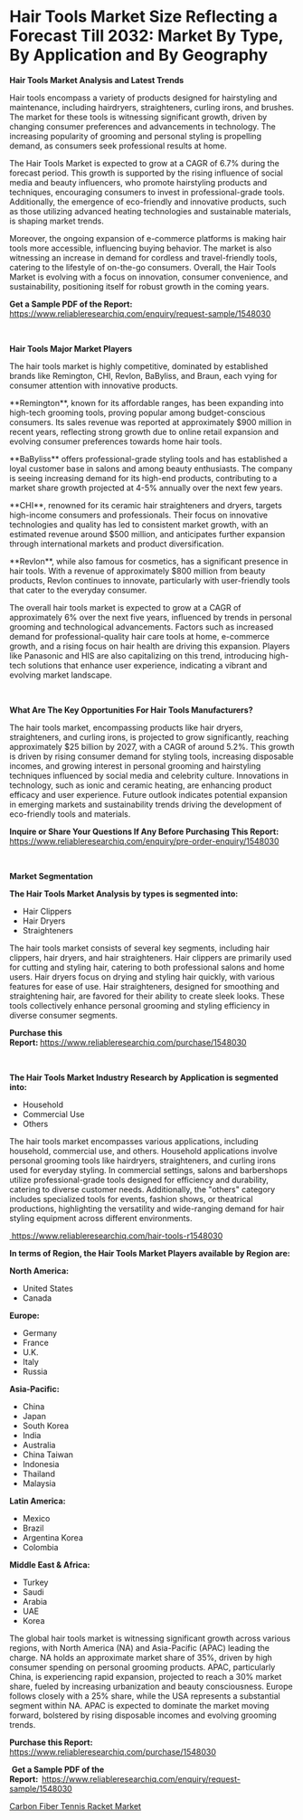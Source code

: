 <p><h1>Hair Tools Market Size Reflecting a Forecast Till 2032: Market By Type, By Application and By Geography</h1></p><p><strong>Hair Tools Market Analysis and Latest Trends</strong></p>
<p><p>Hair tools encompass a variety of products designed for hairstyling and maintenance, including hairdryers, straighteners, curling irons, and brushes. The market for these tools is witnessing significant growth, driven by changing consumer preferences and advancements in technology. The increasing popularity of grooming and personal styling is propelling demand, as consumers seek professional results at home. </p><p>The Hair Tools Market is expected to grow at a CAGR of 6.7% during the forecast period. This growth is supported by the rising influence of social media and beauty influencers, who promote hairstyling products and techniques, encouraging consumers to invest in professional-grade tools. Additionally, the emergence of eco-friendly and innovative products, such as those utilizing advanced heating technologies and sustainable materials, is shaping market trends. </p><p>Moreover, the ongoing expansion of e-commerce platforms is making hair tools more accessible, influencing buying behavior. The market is also witnessing an increase in demand for cordless and travel-friendly tools, catering to the lifestyle of on-the-go consumers. Overall, the Hair Tools Market is evolving with a focus on innovation, consumer convenience, and sustainability, positioning itself for robust growth in the coming years.</p></p>
<p><strong>Get a Sample PDF of the Report:&nbsp;</strong> <a href="https://www.reliableresearchiq.com/enquiry/request-sample/1548030?utm_campaign=3130&utm_medium=2&utm_source=Github&utm_content=ia&utm_term=05042025&utm_id=hair-tools">https://www.reliableresearchiq.com/enquiry/request-sample/1548030</a></p>
<p>&nbsp;</p>
<p><strong>Hair Tools Major Market Players</strong></p>
<p><p>The hair tools market is highly competitive, dominated by established brands like Remington, CHI, Revlon, BaByliss, and Braun, each vying for consumer attention with innovative products. </p><p>**Remington**, known for its affordable ranges, has been expanding into high-tech grooming tools, proving popular among budget-conscious consumers. Its sales revenue was reported at approximately $900 million in recent years, reflecting strong growth due to online retail expansion and evolving consumer preferences towards home hair tools.</p><p>**BaByliss** offers professional-grade styling tools and has established a loyal customer base in salons and among beauty enthusiasts. The company is seeing increasing demand for its high-end products, contributing to a market share growth projected at 4-5% annually over the next few years.</p><p>**CHI**, renowned for its ceramic hair straighteners and dryers, targets high-income consumers and professionals. Their focus on innovative technologies and quality has led to consistent market growth, with an estimated revenue around $500 million, and anticipates further expansion through international markets and product diversification.</p><p>**Revlon**, while also famous for cosmetics, has a significant presence in hair tools. With a revenue of approximately $800 million from beauty products, Revlon continues to innovate, particularly with user-friendly tools that cater to the everyday consumer.</p><p>The overall hair tools market is expected to grow at a CAGR of approximately 6% over the next five years, influenced by trends in personal grooming and technological advancements. Factors such as increased demand for professional-quality hair care tools at home, e-commerce growth, and a rising focus on hair health are driving this expansion. Players like Panasonic and HIS are also capitalizing on this trend, introducing high-tech solutions that enhance user experience, indicating a vibrant and evolving market landscape.</p></p>
<p>&nbsp;</p>
<p><strong>What Are The Key Opportunities For Hair Tools Manufacturers?</strong></p>
<p><p>The hair tools market, encompassing products like hair dryers, straighteners, and curling irons, is projected to grow significantly, reaching approximately $25 billion by 2027, with a CAGR of around 5.2%. This growth is driven by rising consumer demand for styling tools, increasing disposable incomes, and growing interest in personal grooming and hairstyling techniques influenced by social media and celebrity culture. Innovations in technology, such as ionic and ceramic heating, are enhancing product efficacy and user experience. Future outlook indicates potential expansion in emerging markets and sustainability trends driving the development of eco-friendly tools and materials.</p></p>
<p><strong>Inquire or Share Your Questions If Any Before Purchasing This Report:</strong> <a href="https://www.reliableresearchiq.com/enquiry/pre-order-enquiry/1548030?utm_campaign=3130&utm_medium=2&utm_source=Github&utm_content=ia&utm_term=05042025&utm_id=hair-tools">https://www.reliableresearchiq.com/enquiry/pre-order-enquiry/1548030</a></p>
<p>&nbsp;</p>
<p><strong>Market Segmentation</strong></p>
<p><strong>The Hair Tools Market Analysis by types is segmented into:</strong></p>
<p><ul><li>Hair Clippers</li><li>Hair Dryers</li><li>Straighteners</li></ul></p>
<p><p>The hair tools market consists of several key segments, including hair clippers, hair dryers, and hair straighteners. Hair clippers are primarily used for cutting and styling hair, catering to both professional salons and home users. Hair dryers focus on drying and styling hair quickly, with various features for ease of use. Hair straighteners, designed for smoothing and straightening hair, are favored for their ability to create sleek looks. These tools collectively enhance personal grooming and styling efficiency in diverse consumer segments.</p></p>
<p><strong>Purchase this Report:&nbsp;</strong><a href="https://www.reliableresearchiq.com/purchase/1548030?utm_campaign=3130&utm_medium=2&utm_source=Github&utm_content=ia&utm_term=05042025&utm_id=hair-tools">https://www.reliableresearchiq.com/purchase/1548030</a></p>
<p>&nbsp;</p>
<p><strong>The Hair Tools Market Industry Research by Application is segmented into:</strong></p>
<p><ul><li>Household</li><li>Commercial Use</li><li>Others</li></ul></p>
<p><p>The hair tools market encompasses various applications, including household, commercial use, and others. Household applications involve personal grooming tools like hairdryers, straighteners, and curling irons used for everyday styling. In commercial settings, salons and barbershops utilize professional-grade tools designed for efficiency and durability, catering to diverse customer needs. Additionally, the "others" category includes specialized tools for events, fashion shows, or theatrical productions, highlighting the versatility and wide-ranging demand for hair styling equipment across different environments.</p></p>
<p><a href="https://www.reliableresearchiq.com/hair-tools-r1548030?utm_campaign=3130&utm_medium=2&utm_source=Github&utm_content=ia&utm_term=05042025&utm_id=hair-tools">&nbsp;https://www.reliableresearchiq.com/hair-tools-r1548030</a></p>
<p><strong>In terms of Region, the Hair Tools Market Players available by Region are:</strong></p>
<p>
    <p> <strong> North America: </strong>
        <ul>
            <li>United States</li>
            <li>Canada</li>
        </ul>
        </p> 
    <p> <strong> Europe: </strong>
        <ul>
            <li>Germany</li>
            <li>France</li>
            <li>U.K.</li>
            <li>Italy</li>
            <li>Russia</li>
        </ul>
        </p> 
    <p> <strong> Asia-Pacific: </strong>
        <ul>
            <li>China</li>
            <li>Japan</li>
            <li>South Korea</li>
            <li>India</li>
            <li>Australia</li>
            <li>China Taiwan</li>
            <li>Indonesia</li>
            <li>Thailand</li>
            <li>Malaysia</li>
        </ul>
        </p> 
    <p> <strong> Latin America: </strong>
        <ul>
            <li>Mexico</li>
            <li>Brazil</li>
            <li>Argentina Korea</li>
            <li>Colombia</li>
        </ul>
        </p> 
    <p> <strong> Middle East & Africa: </strong>
        <ul>
            <li>Turkey</li>
            <li>Saudi</li>
            <li>Arabia</li>
            <li>UAE</li>
            <li>Korea</li>
        </ul>
    </p>
    </p>
<p><p>The global hair tools market is witnessing significant growth across various regions, with North America (NA) and Asia-Pacific (APAC) leading the charge. NA holds an approximate market share of 35%, driven by high consumer spending on personal grooming products. APAC, particularly China, is experiencing rapid expansion, projected to reach a 30% market share, fueled by increasing urbanization and beauty consciousness. Europe follows closely with a 25% share, while the USA represents a substantial segment within NA. APAC is expected to dominate the market moving forward, bolstered by rising disposable incomes and evolving grooming trends.</p></p>
<p><strong>Purchase this Report: </strong><a href="https://www.reliableresearchiq.com/purchase/1548030?utm_campaign=3130&utm_medium=2&utm_source=Github&utm_content=ia&utm_term=05042025&utm_id=hair-tools">https://www.reliableresearchiq.com/purchase/1548030</a></p>
<p>&nbsp;<strong>Get a Sample PDF of the Report:&nbsp;&nbsp;</strong><a href="https://www.reliableresearchiq.com/enquiry/request-sample/1548030?utm_campaign=3130&utm_medium=2&utm_source=Github&utm_content=ia&utm_term=05042025&utm_id=hair-tools">https://www.reliableresearchiq.com/enquiry/request-sample/1548030</a></p>
<p><strong></strong></p>
<p><p><a href="https://github.com/voigttyagi/Market-Research-Report-List-1/blob/main/carbon-fiber-tennis-racket-market.md?utm_campaign=3130&utm_medium=2&utm_source=Github&utm_content=ia&utm_term=05042025&utm_id=hair-tools">Carbon Fiber Tennis Racket Market</a></p></p>